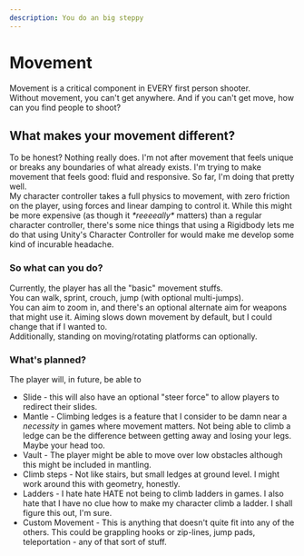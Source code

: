 ```yaml
---
description: You do an big steppy
---
```


# Movement

Movement is a critical component in EVERY first person shooter.\
Without movement, you can't get anywhere. And if you can't get move, how can you find people to shoot?

## What makes your movement different?

To be honest? Nothing really does. I'm not after movement that feels unique or breaks any boundaries of what already exists. I'm trying to make movement that feels good: fluid and responsive. So far, I'm doing that pretty well.\
My character controller takes a full physics to movement, with zero friction on the player, using forces and linear damping to control it. While this might be more expensive (as though it _\*reeeeally\*_ matters) than a regular character controller, there's some nice things that using a Rigidbody lets me do that using Unity's Character Controller for would make me develop some kind of incurable headache.

### So what can you do?

Currently, the player has all the "basic" movement stuffs.\
You can walk, sprint, crouch, jump (with optional multi-jumps).\
You can aim to zoom in, and there's an optional alternate aim for weapons that might use it. Aiming slows down movement by default, but I could change that if I wanted to. \
Additionally, standing on moving/rotating platforms can optionally.

### What's planned?

The player will, in future, be able to

* Slide - this will also have an optional "steer force" to allow players to redirect their slides.
* Mantle - Climbing ledges is a feature that I consider to be damn near a _necessity_ in games where movement matters. Not being able to climb a ledge can be the difference between getting away and losing your legs. Maybe your head too.
* Vault - The player might be able to move over low obstacles although this might be included in mantling.
* Climb steps - Not like stairs, but small ledges at ground level. I might work around this with geometry, honestly.
* Ladders - I hate hate HATE not being to climb ladders in games. I also hate that I have no clue how to make my character climb a ladder. I shall figure this out, I'm sure.
* Custom Movement - This is anything that doesn't quite fit into any of the others. This could be grappling hooks or zip-lines, jump pads, teleportation - any of that sort of stuff.



